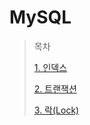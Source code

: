 # MySQL

> 목차
> 
> [1. 인덱스](https://github.com/tlarbals824/TIL/tree/main/Database/MySQL/index/Index.md)
> 
> [2. 트랜잭션](https://github.com/tlarbals824/TIL/tree/main/Database/MySQL/Transaction/Transaction.md)
> 
> [3. 락(Lock)](https://github.com/tlarbals824/TIL/tree/main/Database/MySQL/Lock/Lock.md)
